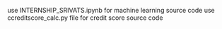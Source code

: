use INTERNSHIP_SRIVATS.ipynb for machine learning source code
use ccreditscore_calc.py file for credit score source code
